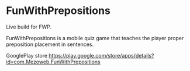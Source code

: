# FunWithPrepositions
Live build for FWP.

FunWithPrepositions is a mobile quiz game that teaches the player proper preposition placement in sentences.

GooglePlay store
https://play.google.com/store/apps/details?id=com.Mezoweb.FunWithPrepositions
